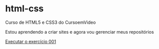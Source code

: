 # html-css
 Curso de HTML5 e CSS3 do CursoemVideo
 
 Estou aprendendo a criar sites e agora vou
 gerenciar meus repositórios

 <a href="https://thiagosoaresy.github.io/html-css/exrcícios/ex001/index.html">Executar o exercício 001</a>